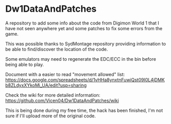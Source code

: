 # Dw1DataAndPatches
A repository to add some info about the code from Digimon World 1 that I have not seen anywhere yet and some patches to fix some errors from the game.

This was possible thanks to SydMontage repository providing information to be able to find/discover the location of the code.

Some emulators may need to regenerate the EDC/ECC in the bin before being able to play.

Document with a easier to read "movement allowed" list: https://docs.google.com/spreadsheets/d/1vHHa8ynxtnFuwiQst09I0L4jDMKb8ZLdyxXYkoMi_UA/edit?usp=sharing

Check the wiki for more detailed information: https://github.com/Vicen04/Dw1DataAndPatches/wiki 


This is being done during my free time, the hack has been finished, I'm not sure if I'll upload more of the original code.
